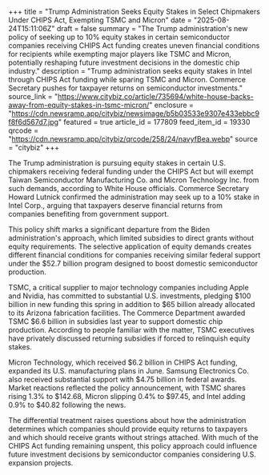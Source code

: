 +++
title = "Trump Administration Seeks Equity Stakes in Select Chipmakers Under CHIPS Act, Exempting TSMC and Micron"
date = "2025-08-24T15:11:06Z"
draft = false
summary = "The Trump administration's new policy of seeking up to 10% equity stakes in certain semiconductor companies receiving CHIPS Act funding creates uneven financial conditions for recipients while exempting major players like TSMC and Micron, potentially reshaping future investment decisions in the domestic chip industry."
description = "Trump administration seeks equity stakes in Intel through CHIPS Act funding while sparing TSMC and Micron. Commerce Secretary pushes for taxpayer returns on semiconductor investments."
source_link = "https://www.citybiz.co/article/735694/white-house-backs-away-from-equity-stakes-in-tsmc-micron/"
enclosure = "https://cdn.newsramp.app/citybiz/newsimage/b5b03533e9307e433ebbc9f8f6d567d7.jpg"
featured = true
article_id = 177809
feed_item_id = 19330
qrcode = "https://cdn.newsramp.app/citybiz/qrcode/258/24/navyfBea.webp"
source = "citybiz"
+++

<p>The Trump administration is pursuing equity stakes in certain U.S. chipmakers receiving federal funding under the CHIPS Act but will exempt Taiwan Semiconductor Manufacturing Co. and Micron Technology Inc. from such demands, according to White House officials. Commerce Secretary Howard Lutnick confirmed the administration may seek up to a 10% stake in Intel Corp., arguing that taxpayers deserve financial returns from companies benefiting from government support.</p><p>This policy shift marks a significant departure from the Biden administration's approach, which limited subsidies to direct grants without equity requirements. The selective application of equity demands creates different financial conditions for companies receiving similar federal support under the $52.7 billion program designed to boost domestic semiconductor production.</p><p>TSMC, a critical supplier to major technology companies including Apple and Nvidia, has committed to substantial U.S. investments, pledging $100 billion in new funding this spring in addition to $65 billion already allocated to its Arizona fabrication facilities. The Commerce Department awarded TSMC $6.6 billion in subsidies last year to support domestic chip production. According to people familiar with the matter, TSMC executives have privately discussed returning subsidies if forced to relinquish equity stakes.</p><p>Micron Technology, which received $6.2 billion in CHIPS Act funding, expanded its U.S. manufacturing plans in June. Samsung Electronics Co. also received substantial support with $4.75 billion in federal awards. Market reactions reflected the policy announcement, with TSMC shares rising 1.3% to $142.68, Micron slipping 0.4% to $97.45, and Intel adding 0.9% to $40.82 following the news.</p><p>The differential treatment raises questions about how the administration determines which companies should provide equity returns to taxpayers and which should receive grants without strings attached. With much of the CHIPS Act funding remaining unspent, this policy approach could influence future investment decisions by semiconductor companies considering U.S. expansion projects.</p>